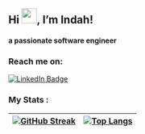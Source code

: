 ## Hi <img src="https://raw.githubusercontent.com/iampavangandhi/iampavangandhi/master/gifs/Hi.gif" width="30px">, I’m Indah! 
<h4 align="left"> a passionate software engineer </h3>



### Reach me on:
<a href="https://www.linkedin.com/in/indahreforsiana">
  <img src="https://img.shields.io/badge/LinkedIn-blue?style=for-the-badge&logo=linkedin&logoColor=white" alt="LinkedIn Badge"/>
</a>



### My Stats :
 

| [![GitHub Streak](http://github-readme-streak-stats.herokuapp.com?user=indahreforsiana&theme=radical)](https://git.io/streak-stats) | [![Top Langs](https://github-readme-stats.vercel.app/api/top-langs/?username=indahreforsiana&layout=compact&theme=vision-friendly-dark)](https://github.com/anuraghazra/github-readme-stats) |
| ------------- | ------------- |

<div>
  <img src="https://komarev.com/ghpvc/?username=indahreforsiana&style=flat-square&color=blue" alt=""/>
</div>
